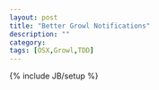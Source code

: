 ```yaml
---
layout: post
title: "Better Growl Notifications"
description: ""
category:
tags: [OSX,Growl,TDD]
---
```

{% include JB/setup %}
